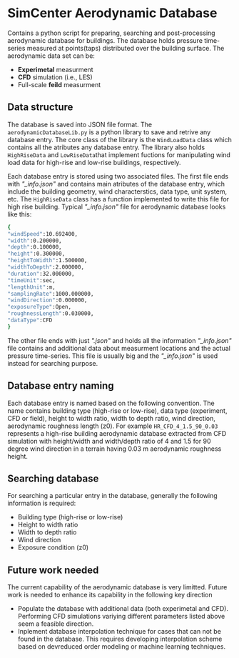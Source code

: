 # SimCenter Aerodynamic Database

Contains a python script for preparing, searching and post-processing aerodynamic database for buildings. The database holds pressure time-series measured at points(taps) distributed over the building surface. The aerodynamic data set can be: 

- **Experimetal** measurment
- **CFD** simulation (i.e., LES)
- Full-scale **feild** measurment  


## Data structure
The database is saved into JSON file format. The `aerodynamicDatabaseLib.py` is a python library to save and retrive any database entry. The core class of the library is the `WindLoadData` class which contains all the atributes any database entry. The library also holds `HighRiseData` and `LowRiseData`that implement fuctions for manipulating wind load data for high-rise and low-rise buildings, respectively. 

Each database entry is stored using two associated files. The first file ends with *"_info.json"* and contains main atributes of the database entry, which include the building geometry, wind characterstics, data type, unit system, etc. The `HighRiseData` class has a function implemented to write this file for high rise building. Typical *"_info.json"* file for aerodynamic database looks like this:

```bash
{
"windSpeed":10.692400,
"width":0.200000,
"depth":0.100000,
"height":0.300000,
"heightToWidth":1.500000,
"widthToDepth":2.000000,
"duration":32.000000,
"timeUnit":sec,
"lengthUnit":m,
"samplingRate":1000.000000,
"windDirection":0.000000,
"exposureType":Open,
"roughnessLength":0.030000,
"dataType":CFD
}
```

The other file ends with just *".json"* and holds all the information *"_info.json"* file contains and additional data about measurment locations and the actual pressure time-series. This file is usually big and the *"_info.json"* is used instead for searching purpose. 

## Database entry naming
Each database entry is named based on the following convention. The name contains building type (high-rise or low-rise), data type (experiment, CFD or field), height to width ratio, width to depth ratio, wind direction, aerodynamic roughness length (z0). For example `HR_CFD_4_1.5_90_0.03` represents a high-rise building aerodynamic database extracted from CFD simulation with height/width and width/depth ratio of 4 and 1.5 for 90 degree wind direction in a terrain having 0.03 m aerodynamic roughness height. 

## Searching database

For searching a particular entry in the database, generally the following information is required: 
- Building type (high-rise or low-rise) 
- Height to width ratio
- Width to depth ratio
- Wind direction 
- Exposure condition (z0)

## Future work needed
The current capability of the aerodynamic database is very limitted. Future work is needed to enhance its capability in the following key direction 
 - Populate the database with additional data (both experimetal and CFD). Performing CFD simulations variying different parameters listed above seem a feasible direction.  
 - Inplement database interpolation technique for cases that can not be found in the database. This requires developing interpolation scheme based on  devreduced order modeling or machine learning techniques.     





